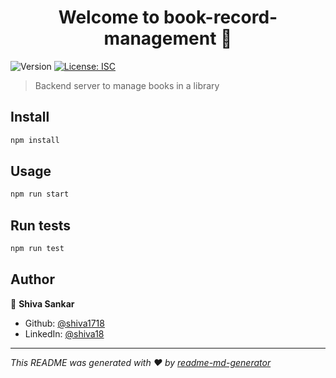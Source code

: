 <h1 align="center">Welcome to book-record-management 👋</h1>
<p>
  <img alt="Version" src="https://img.shields.io/badge/version-1.0.0-blue.svg?cacheSeconds=2592000" />
  <a href="#" target="_blank">
    <img alt="License: ISC" src="https://img.shields.io/badge/License-ISC-yellow.svg" />
  </a>
</p>

> Backend server to manage books in a library

## Install

```sh
npm install
```

## Usage

```sh
npm run start
```

## Run tests

```sh
npm run test
```

## Author

👤 **Shiva Sankar**

* Github: [@shiva1718](https://github.com/shiva1718)
* LinkedIn: [@shiva18](https://linkedin.com/in/shiva18)


***
_This README was generated with ❤️ by [readme-md-generator](https://github.com/kefranabg/readme-md-generator)_